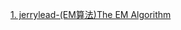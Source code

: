[1. jerrylead-(EM算法)The EM Algorithm](https://www.cnblogs.com/jerrylead/archive/2011/04/06/2006936.html)